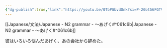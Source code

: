 ```yaml
---
{"dg-publish":true,"link":"https://youtu.be/0TbPGbvdOnk?si=P-20bt56FGTV4YDn","tags":["Japanese-grammar","#N2"],"permalink":"/Notes/LN - N2 grammar - ～あげく/","dgPassFrontmatter":true}
---
```


[[Japanese/文法/Japanese - N2 grammar - ～あげく#^061c6b\|Japanese - N2 grammar - ～あげく#^061c6b]]

彼はいろいろ悩んだあげく、あの会社から辞めた。